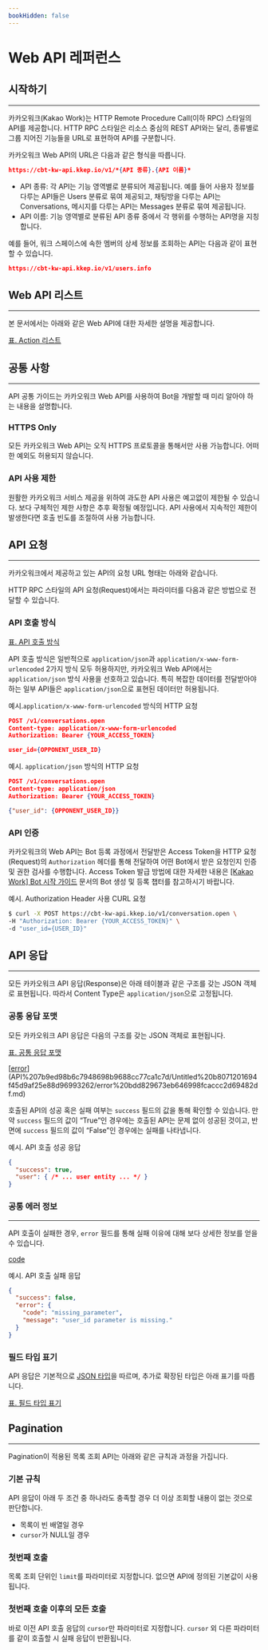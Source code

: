 ```yaml
---
bookHidden: false
---
```


# Web API 레퍼런스

## 시작하기

---

카카오워크(Kakao Work)는 HTTP Remote Procedure Call(이하 RPC) 스타일의 API를 제공합니다. HTTP RPC 스타일은 리소스 중심의 REST API와는 달리, 종류별로 그룹 지어진 기능들을 URL로 표현하여 API를 구분합니다.

카카오워크 Web API의 URL은 다음과 같은 형식을 따릅니다.

```json
https://cbt-kw-api.kkep.io/v1/*{API 종류}.{API 이름}*
```

- API 종류: 각 API는 기능 영역별로 분류되어 제공됩니다. 예를 들어 사용자 정보를 다루는 API들은 Users 분류로 묶여 제공되고, 채팅방을 다루는 API는 Conversations, 메시지를 다루는 API는 Messages 분류로 묶여 제공됩니다.
- API 이름: 기능 영역별로 분류된 API 종류 중에서 각 행위를 수행하는 API명을 지칭합니다.

예를 들어, 워크 스페이스에 속한 멤버의 상세 정보를 조회하는 API는 다음과 같이 표현할 수 있습니다.

```json
https://cbt-kw-api.kkep.io/v1/users.info
```

## Web API 리스트

---

본 문서에서는 아래와 같은 Web API에 대한 자세한 설명을 제공합니다. 

[표. Action 리스트](Untitled%20a9cc7c16df854105946bc92ae39ad7fe/Action%20c8284dc745ba49fbb4c45b694579f9b1.csv)


## 공통 사항

---

API 공통 가이드는 카카오워크 Web API를 사용하여 Bot을 개발할 때 미리 알아야 하는 내용을 설명합니다.

### HTTPS Only

모든 카카오워크 Web API는 오직 HTTPS 프로토콜을 통해서만 사용 가능합니다. 어떠한 예외도 허용되지 않습니다.

### API 사용 제한

원활한 카카오워크 서비스 제공을 위하여 과도한 API 사용은 예고없이 제한될 수 있습니다. 보다 구체적인 제한 사항은 추후 확정될 예정입니다. API 사용에서 지속적인 제한이 발생한다면 호출 빈도를 조절하여 사용 가능합니다.

## API 요청

---

카카오워크에서 제공하고 있는 API의 요청 URL 형태는 아래와 같습니다.

HTTP RPC 스타일의 API 요청(Request)에서는 파라미터를 다음과 같은 방법으로 전달할 수 있습니다.

### API 호출 방식

[표. API 호출 방식](API%207b9ed98b6c7948698b9688cc77ca1c7d/API%208d700fa0383a424781e638f1a51ab838.csv)

API 호출 방식은 일반적으로 `application/json`과 `application/x-www-form-urlencoded` 2가지 방식 모두 허용하지만, 카카오워크 Web API에서는 `application/json` 방식 사용을 선호하고 있습니다. 특히 복잡한 데이터를 전달받아야하는 일부 API들은 `application/json`으로 표현된 데이터만 허용됩니다.

예시.`application/x-www-form-urlencoded` 방식의 HTTP 요청

```json
POST /v1/conversations.open
Content-type: application/x-www-form-urlencoded
Authorization: Bearer {YOUR_ACCESS_TOKEN}

user_id={OPPONENT_USER_ID}
```

예시. `application/json` 방식의 HTTP 요청

```json
POST /v1/conversations.open
Content-type: application/json
Authorization: Bearer {YOUR_ACCESS_TOKEN}

{"user_id": {OPPONENT_USER_ID}}
```

### API 인증

카카오워크의 Web API는 Bot 등록 과정에서 전달받은 Access Token을 HTTP 요청(Request)의 `Authorization` 헤더를 통해 전달하여 어떤 Bot에서 받은 요청인지 인증 및 권한 검사를 수행합니다. Access Token 발급 방법에 대한 자세한 내용은 [[Kakao Work] Bot 시작 가이드](https://www.notion.so/Bot-e2e20daa2d92476e949a0a15078d7ec0) 문서의 Bot 생성 및 등록 챕터를 참고하시기 바랍니다.

예시. Authorization Header 사용 CURL 요청

```bash
$ curl -X POST https://cbt-kw-api.kkep.io/v1/conversation.open \
-H "Authorization: Bearer {YOUR_ACCESS_TOKEN}" \
-d "user_id={USER_ID}"
```

## API 응답

---

모든 카카오워크 API 응답(Response)은 아래 테이블과 같은 구조를 갖는 JSON 객체로 표현됩니다. 따라서 Content Type은 `application/json`으로 고정됩니다.

### 공통 응답 포맷

모든 카카오워크 API 응답은 다음의 구조를 갖는 JSON 객체로 표현됩니다.

[표. 공통 응답 포맷](API%207b9ed98b6c7948698b9688cc77ca1c7d/Untitled%20b8071201694f45d9af25e88d96993262.csv)

[[error](https://www.notion.so/6f35fae26c6841ee94e25daf5c5677b1?v=1dbe53845109419ebe92222711851606)](API%207b9ed98b6c7948698b9688cc77ca1c7d/Untitled%20b8071201694f45d9af25e88d96993262/error%20bdd829673eb646998fcaccc2d69482df.md)

호출된 API의 성공 혹은 실패 여부는 `success` 필드의 값을 통해 확인할 수 있습니다. 만약 `success` 필드의 값이 “True”인 경우에는 호출된 API는 문제 없이 성공된 것이고, 반면에 `success` 필드의 값이 “False”인 경우에는 실패를 나타냅니다.

예시. API 호출 성공 응답

```json
{
  "success": true,
  "user": { /* ... user entity ... */ }
}
```

### 공통 에러 정보

---

API 호출이 실패한 경우, `error` 필드를 통해 실패 이유에 대해 보다 상세한 정보를 얻을 수 있습니다.

[code](API%207b9ed98b6c7948698b9688cc77ca1c7d/error%200d077009030549c8aca048e7349b6466/code%20ac9f7ea06a4443fa816336446f19ba1e.md)

예시. API 호출 실패 응답

```json
{
  "success": false,
  "error": {
    "code": "missing_parameter",
    "message": "user_id parameter is missing."
  }
}
```

### 필드 타입 표기

API 응답은 기본적으로 [JSON 타입](https://ko.wikipedia.org/wiki/JSON#%EC%9E%90%EB%A3%8C%ED%98%95%EA%B3%BC_%EB%AC%B8%EB%B2%95)을 따르며, 추가로 확장된 타입은 아래 표기를 따릅니다.

[표. 필드 타입 표기](API%207b9ed98b6c7948698b9688cc77ca1c7d/Untitled%2081e6528aa064462cb313bea00e92e713.csv)

## Pagination

---

Pagination이 적용된 목록 조회 API는 아래와 같은 규칙과 과정을 가집니다.

### 기본 규칙

API 응답이 아래 두 조건 중 하나라도 충족할 경우 더 이상 조회할 내용이 없는 것으로 판단합니다.

- 목록이 빈 배열일 경우
- `cursor`가 NULL일 경우

### 첫번째 호출

목록 조회 단위인 `limit`를 파라미터로 지정합니다. 없으면 API에 정의된 기본값이 사용됩니다.

### 첫번째 호출 이후의 모든 호출

바로 이전 API 호출 응답의 `cursor`만 파라미터로 지정합니다. `cursor` 외 다른 파라미터를 같이 호출할 시 실패 응답이 반환됩니다.